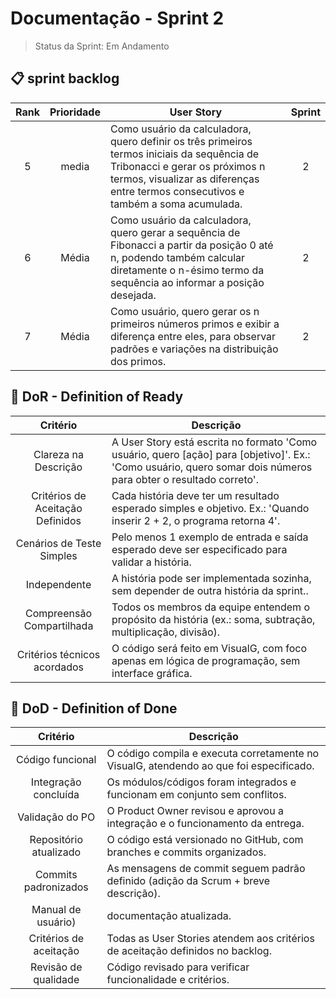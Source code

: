 # Documentação - Sprint 2

> Status da Sprint: Em Andamento 
> 
 
## 📋 sprint backlog  <a id="us"></a>

| Rank | Prioridade | User Story                                                                                                                                                                                                                 | Sprint |
| :--: | :--------: | -------------------------------------------------------------------------------------------------------------------------------------------------------------------------------------------------------------------------- | :----: |
|  5   |   media    | Como usuário da calculadora, quero definir os três primeiros termos iniciais da sequência de Tribonacci e gerar os próximos n termos, visualizar as diferenças entre termos consecutivos e também a soma acumulada.        |   2  | 
|  6   |   Média    | Como usuário da calculadora, quero gerar a sequência de Fibonacci a partir da posição 0 até n, podendo também calcular diretamente o n-ésimo termo da sequência ao informar a posição desejada.                       |   2  |
|  7   |   Média    | Como usuário, quero gerar os n primeiros números primos e exibir a diferença entre eles, para observar padrões e variações na distribuição dos primos.                                                                    |   2  |                                  |   1   |

## 🏅 DoR - Definition of Ready <a id="dor"></a>

|             Critério             | Descrição                                                                                         |
| :------------------------------: | ------------------------------------------------------------------------------------------------- |
|       Clareza na Descrição       | A User Story está escrita no formato 'Como usuário, quero [ação] para [objetivo]'. Ex.: 'Como usuário, quero somar dois números para obter o resultado correto'.          |
| Critérios de Aceitação Definidos | Cada história deve ter um resultado esperado simples e objetivo. Ex.: 'Quando inserir 2 + 2, o programa retorna 4'. |
| Cenários de Teste Simples  | Pelo menos 1 exemplo de entrada e saída esperado deve ser especificado para validar a história.                   |
|           Independente           | A história pode ser implementada sozinha, sem depender de outra história da sprint..                    |
|    Compreensão Compartilhada     | Todos os membros da equipe entendem o propósito da história (ex.: soma, subtração, multiplicação, divisão).                          |
|   Critérios técnicos acordados   | O código será feito em VisualG, com foco apenas em lógica de programação, sem interface gráfica.               |

## 🏅 DoD - Definition of Done <a id="dod"></a>

|                 Critério                 | Descrição                                                                            |
| :--------------------------------------: | ------------------------------------------------------------------------------------ |
|    Código funcional    | O código compila e executa corretamente no VisualG, atendendo ao que foi especificado.                |
|        Integração concluída       | Os módulos/códigos foram integrados e funcionam em conjunto sem conflitos.    |
|            Validação do PO            | O Product Owner revisou e aprovou a integração e o funcionamento da entrega.                            |
|     Repositório atualizado    | O código está versionado no GitHub, com branches e commits organizados.      |
|  Commits padronizados   | As mensagens de commit seguem padrão definido (adição da Scrum + breve descrição).                            |
| Manual de usuário) | documentação atualizada. |
|             Critérios de aceitação            | Todas as User Stories atendem aos critérios de aceitação definidos no backlog.                |
|           Revisão de qualidade           | Código revisado para verificar funcionalidade e critérios.                |

